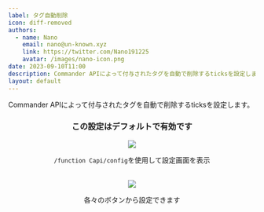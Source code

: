 ```yaml
---
label: タグ自動削除
icon: diff-removed
authors:
  - name: Nano
    email: nano@un-known.xyz
    link: https://twitter.com/Nano191225
    avatar: /images/nano-icon.png
date: 2023-09-10T11:00
description: Commander APIによって付与されたタグを自動で削除するticksを設定します。
layout: default
---
```

Commander APIによって付与されたタグを自動で削除するticksを設定します。

<div align="center">

### この設定はデフォルトで有効です

<img src="https://github.com/191225/Commander-API/assets/93137582/3dd1e25a-1579-4a65-8af5-6b3e627f8492">

`/function Capi/config`を使用して設定画面を表示

<br>

<img src="https://github.com/191225/Commander-API/assets/93137582/f9bfae89-2212-4320-bd91-765034c23fe0">

各々のボタンから設定できます
